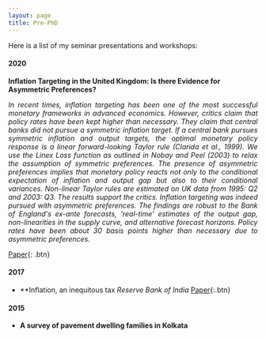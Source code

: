 ```yaml
---
layout: page
title: Pre-PhD
---
```


Here is a list of my seminar presentations and workshops:

#### 2020

**Inflation Targeting in the United Kingdom: Is there Evidence for Asymmetric Preferences?**

<div style="text-align: justify"> <em>In recent times, inflation targeting has been one of the most successful monetary frameworks in advanced economics. However, critics claim that policy rates have been kept higher than necessary. They claim that central banks did not pursue a symmetric inflation target. If a central bank pursues symmetric inflation and output targets, the optimal monetary policy response is a linear forward-looking Taylor rule (Clarida et al., 1999). We use the Linex Loss function as outlined in Nobay and Peel (2003) to relax the assumption of symmetric preferences. The presence of asymmetric preferences implies that monetary policy reacts not only to the conditional expectation of inflation and output gap but also to their conditional variances. Non-linear Taylor rules are estimated on UK data from 1995: Q2 and 2003: Q3. The results support the critics. Inflation targeting was indeed pursued with asymmetric preferences. The findings are robust to the Bank of England's ex-ante forecasts, 'real-time' estimates of the output gap, non-linearities in the supply curve, and alternative forecast horizons. Policy rates have been about 30 basis points higher than necessary due to asymmetric preferences.</em></div>

[Paper](https://www.mse.ac.in/wp-content/uploads/2021/05/working-paper-196.pdf){: .btn}

#### 2017

- **Inflation, an inequitous tax
*Reserve Bank of India*
  [Paper](https://github.com/rawatpranjal/GU-Econ-Computer-Workshop-2023){:.btn}

#### 2015

- **A survey of pavement dwelling families in Kolkata**


<br />


